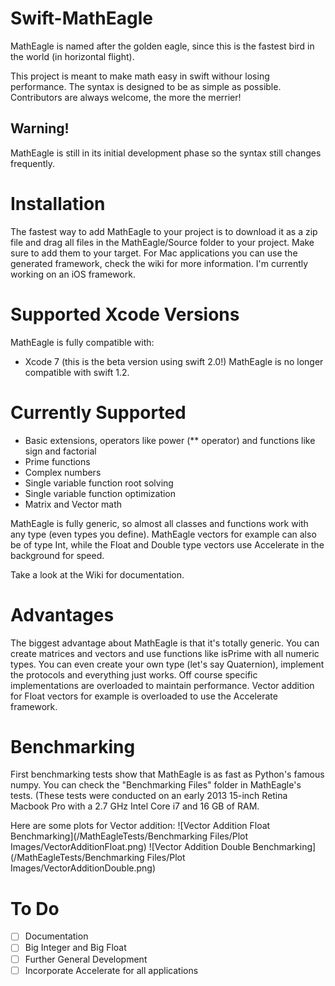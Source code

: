 # Swift-MathEagle
MathEagle is named after the golden eagle, since this is the fastest bird in the world (in horizontal flight).

This project is meant to make math easy in swift withour losing performance. The syntax is designed to be as simple as possible. Contributors are always welcome, the more the merrier!

## Warning!
MathEagle is still in its initial development phase so the syntax still changes frequently.

# Installation
The fastest way to add MathEagle to your project is to download it as a zip file and drag all files in the MathEagle/Source folder to your project. Make sure to add them to your target. For Mac applications you can use the generated framework, check the wiki for more information. I'm currently working on an iOS framework.

# Supported Xcode Versions
MathEagle is fully compatible with:
- Xcode 7 (this is the beta version using swift 2.0!)
MathEagle is no longer compatible with swift 1.2.

# Currently Supported
* Basic extensions, operators like power (** operator) and functions like sign and factorial
* Prime functions
* Complex numbers
* Single variable function root solving
* Single variable function optimization
* Matrix and Vector math

MathEagle is fully generic, so almost all classes and functions work with any type (even types you define). MathEagle vectors for example can also be of type Int, while the Float and Double type vectors use Accelerate in the background for speed.

Take a look at the Wiki for documentation.

# Advantages
The biggest advantage about MathEagle is that it's totally generic. You can create matrices and vectors and use functions like isPrime with all numeric types. You can even create your own type (let's say Quaternion), implement the protocols and everything just works. Off course specific implementations are overloaded to maintain performance. Vector addition for Float vectors for example is overloaded to use the Accelerate framework.

# Benchmarking
First benchmarking tests show that MathEagle is as fast as Python's famous numpy. You can check the "Benchmarking Files" folder in MathEagle's tests. (These tests were conducted on an early 2013 15-inch Retina Macbook Pro with a 2.7 GHz Intel Core i7 and 16 GB of RAM.

Here are some plots for Vector addition:
![Vector Addition Float Benchmarking](/MathEagleTests/Benchmarking Files/Plot Images/VectorAdditionFloat.png)
![Vector Addition Double Benchmarking](/MathEagleTests/Benchmarking Files/Plot Images/VectorAdditionDouble.png)

# To Do
- [ ] Documentation
- [ ] Big Integer and Big Float
- [ ] Further General Development
- [ ] Incorporate Accelerate for all applications
